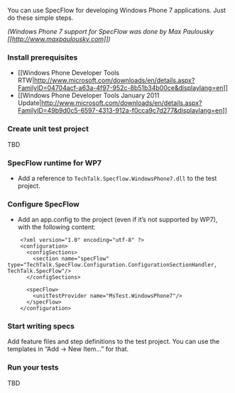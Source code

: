 You can use SpecFlow for developing Windows Phone 7 applications. Just do these simple steps.

*(Windows Phone 7 support for SpecFlow was done by Max Paulousky [[http://www.maxpaulousky.com]])*

### Install prerequisites

- [[Windows Phone Developer Tools RTW|http://www.microsoft.com/downloads/en/details.aspx?FamilyID=04704acf-a63a-4f97-952c-8b51b34b00ce&displaylang=en]]
- [[Windows Phone Developer Tools January 2011 Update|http://www.microsoft.com/downloads/en/details.aspx?FamilyID=49b9d0c5-6597-4313-912a-f0cca9c7d277&displaylang=en]]

### Create unit test project

TBD

### SpecFlow runtime for WP7

- Add a reference to `TechTalk.Specflow.WindowsPhone7.dll` to the test project.

### Configure SpecFlow

- Add an app.config to the project (even if it’s not supported by WP7), with the following content:

```
    <?xml version="1.0" encoding="utf-8" ?>
    <configuration>
      <configSections>
        <section name="specFlow" type="TechTalk.SpecFlow.Configuration.ConfigurationSectionHandler, TechTalk.SpecFlow"/>
      </configSections>

      <specFlow>
        <unitTestProvider name="MsTest.WindowsPhone7"/>
      </specFlow>
    </configuration>
```

### Start writing specs

Add feature files and step definitions to the test project. You can use the templates in “Add → New Item…” for that.

### Run your tests

TBD